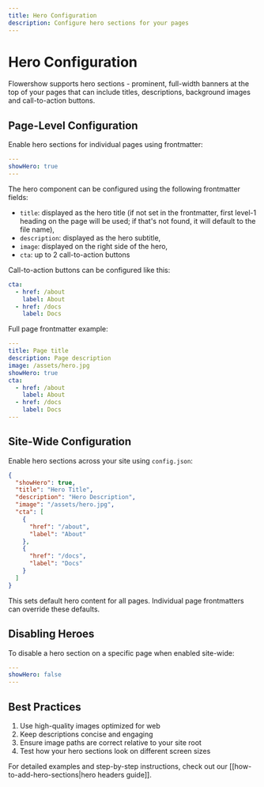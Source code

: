 ```yaml
---
title: Hero Configuration
description: Configure hero sections for your pages
---
```


# Hero Configuration

Flowershow supports hero sections - prominent, full-width banners at the top of your pages that can include titles, descriptions, background images and call-to-action buttons.

## Page-Level Configuration

Enable hero sections for individual pages using frontmatter:

```yaml
---
showHero: true
---
```

The hero component can be configured using the following frontmatter fields:
- `title`: displayed as the hero title (if not set in the frontmatter, first level-1 heading on the page will be used; if that's not found, it will default to the file name),
- `description`: displayed as the hero subtitle,
- `image`: displayed on the right side of the hero,
- `cta`: up to 2 call-to-action buttons

Call-to-action buttons can be configured like this:

```yaml
cta:
  - href: /about
    label: About
  - href: /docs
    label: Docs
```

Full page frontmatter example:

```yaml
---
title: Page title
description: Page description
image: /assets/hero.jpg
showHero: true
cta:
  - href: /about
    label: About
  - href: /docs
    label: Docs
---
```

## Site-Wide Configuration

Enable hero sections across your site using `config.json`:

```json
{
  "showHero": true,
  "title": "Hero Title",
  "description": "Hero Description",
  "image": "/assets/hero.jpg",
  "cta": [
    { 
      "href": "/about",
      "label": "About"
    },
    { 
      "href": "/docs",
      "label": "Docs"
    }
  ]
}
```

This sets default hero content for all pages. Individual page frontmatters can override these defaults.

## Disabling Heroes

To disable a hero section on a specific page when enabled site-wide:

```yaml
---
showHero: false
---
```

## Best Practices

1. Use high-quality images optimized for web
2. Keep descriptions concise and engaging
3. Ensure image paths are correct relative to your site root
4. Test how your hero sections look on different screen sizes

For detailed examples and step-by-step instructions, check out our [[how-to-add-hero-sections|hero headers guide]].